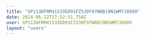 ```yaml
---
title: "SP113DFRM41S33ED91FZS30F97W0B19N1WM7J0X89"
date: 2024-06-22T17:52:51.758Z
user: SP113DFRM41S33ED91FZS30F97W0B19N1WM7J0X89
layout: "users"
---
```

    